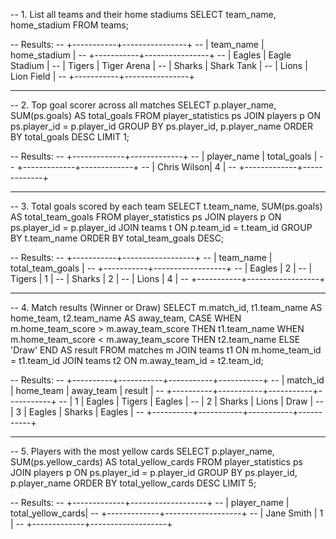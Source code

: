 -- 1. List all teams and their home stadiums
SELECT team_name, home_stadium
FROM teams;

-- Results:
-- +-----------+----------------+
-- | team_name | home_stadium   |
-- +-----------+----------------+
-- | Eagles    | Eagle Stadium  |
-- | Tigers    | Tiger Arena    |
-- | Sharks    | Shark Tank     |
-- | Lions     | Lion Field     |
-- +-----------+----------------+

---

-- 2. Top goal scorer across all matches
SELECT p.player_name, SUM(ps.goals) AS total_goals
FROM player_statistics ps
JOIN players p ON ps.player_id = p.player_id
GROUP BY ps.player_id, p.player_name
ORDER BY total_goals DESC
LIMIT 1;

-- Results:
-- +-------------+-------------+
-- | player_name | total_goals |
-- +-------------+-------------+
-- | Chris Wilson| 4           |
-- +-------------+-------------+

---

-- 3. Total goals scored by each team
SELECT t.team_name, SUM(ps.goals) AS total_team_goals
FROM player_statistics ps
JOIN players p ON ps.player_id = p.player_id
JOIN teams t ON p.team_id = t.team_id
GROUP BY t.team_name
ORDER BY total_team_goals DESC;

-- Results:
-- +-----------+------------------+
-- | team_name | total_team_goals |
-- +-----------+------------------+
-- | Eagles    | 2                |
-- | Tigers    | 1                |
-- | Sharks    | 2                |
-- | Lions     | 4                |
-- +-----------+------------------+

---

-- 4. Match results (Winner or Draw)
SELECT m.match_id, 
       t1.team_name AS home_team, 
       t2.team_name AS away_team, 
       CASE 
           WHEN m.home_team_score > m.away_team_score THEN t1.team_name
           WHEN m.home_team_score < m.away_team_score THEN t2.team_name
           ELSE 'Draw'
       END AS result
FROM matches m
JOIN teams t1 ON m.home_team_id = t1.team_id
JOIN teams t2 ON m.away_team_id = t2.team_id;

-- Results:
-- +----------+-----------+-----------+-----------+
-- | match_id | home_team | away_team | result    |
-- +----------+-----------+-----------+-----------+
-- | 1        | Eagles    | Tigers    | Eagles    |
-- | 2        | Sharks    | Lions     | Draw      |
-- | 3        | Eagles    | Sharks    | Eagles    |
-- +----------+-----------+-----------+-----------+

---

-- 5. Players with the most yellow cards
SELECT p.player_name, SUM(ps.yellow_cards) AS total_yellow_cards
FROM player_statistics ps
JOIN players p ON ps.player_id = p.player_id
GROUP BY ps.player_id, p.player_name
ORDER BY total_yellow_cards DESC
LIMIT 5;

-- Results:
-- +-------------+-------------------+
-- | player_name | total_yellow_cards|
-- +-------------+-------------------+
-- | Jane Smith  | 1                 |
-- +-------------+-------------------+
